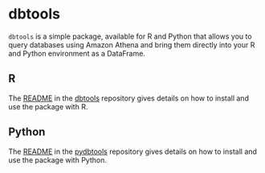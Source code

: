 # dbtools

`dbtools` is a simple package, available for R and Python that allows you to query databases using Amazon Athena and bring them directly into your R and Python environment as a DataFrame.

## R

The [README](https://github.com/moj-analytical-services/dbtools/blob/master/README.md) in the [dbtools](https://github.com/moj-analytical-services/dbtools/) repository gives details on how to install and use the package with R.


## Python

The [README](https://github.com/moj-analytical-services/pydbtools/blob/master/README.md) in the [pydbtools](https://github.com/moj-analytical-services/pydbtools/) repository gives details on how to install and use the package with Python.
